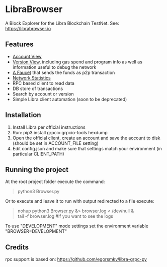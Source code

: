 # LibraBrowser
A Block Explorer for the Libra Blockchain TestNet. See: https://librabrowser.io

## Features
* [Account View](https://librabrowser.io/account/e945eec0f64069d4f171d394aa27881fabcbd3bb6bcc893162e60ad3d6c9feec) 
* [Version View](https://librabrowser.io/version/1), including gas spend and program info as well as information useful to debug the network
* [A Faucet](https://librabrowser.io/faucet) that sends the funds as p2p transaction
* [Network Statistics](https://librabrowser.io/stats)
* RPC based client to read data
* DB store of transactions
* Search by account or version
* Simple Libra client automation (soon to be deprecated)

## Installation
1. Install Libra per official instructions
2. Run: pip3 install grpcio grpcio-tools hexdump
3. Open the official client, create an account and save the account to disk (should be set in ACCOUNT_FILE setting)
4. Edit config.json and make sure that settings match your environment (in particular CLIENT_PATH)

## Running the project
At the root project folder execute the command:
> python3 Browser.py

Or to execute and leave it to run with output redirected to a file execute:
> nohup python3 Browser.py &> browser.log < /dev/null &  
> tail -f browser.log     #if you want to see the logs

To use "DEVELOPMENT" mode settings set the environment variable "BROWSER=DEVELOPMENT" 

## Credits
rpc support is based on: https://github.com/egorsmkv/libra-grpc-py 
